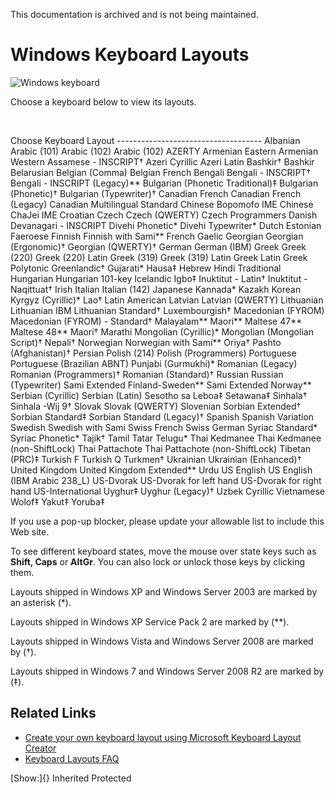 This documentation is archived and is not being maintained.

# Windows Keyboard Layouts

![Windows keyboard](https://i-msdn.sec.s-msft.com/dynimg/IC381691.jpg "Windows keyboard")

Choose a keyboard below to view its layouts.

 

Choose Keyboard Layout ------------------------------------ Albanian Arabic (101) Arabic (102) Arabic (102) AZERTY Armenian Eastern Armenian Western Assamese - INSCRIPT† Azeri Cyrillic Azeri Latin Bashkir† Bashkir Belarusian Belgian (Comma) Belgian French Bengali Bengali - INSCRIPT† Bengali - INSCRIPT (Legacy)\*\* Bulgarian (Phonetic Traditional)‡ Bulgarian (Phonetic)† Bulgarian (Typewriter)† Canadian French Canadian French (Legacy) Canadian Multilingual Standard Chinese Bopomofo IME Chinese ChaJei IME Croatian Czech Czech (QWERTY) Czech Programmers Danish Devanagari - INSCRIPT Divehi Phonetic\* Divehi Typewriter\* Dutch Estonian Faeroese Finnish Finnish with Sami\*\* French Gaelic Georgian Georgian (Ergonomic)† Georgian (QWERTY)† German German (IBM) Greek Greek (220) Greek (220) Latin Greek (319) Greek (319) Latin Greek Latin Greek Polytonic Greenlandic† Gujarati\* Hausa‡ Hebrew Hindi Traditional Hungarian Hungarian 101-key Icelandic Igbo‡ Inuktitut - Latin† Inuktitut - Naqittuat† Irish Italian Italian (142) Japanese Kannada\* Kazakh Korean Kyrgyz (Cyrillic)\* Lao† Latin American Latvian Latvian (QWERTY) Lithuanian Lithuanian IBM Lithuanian Standard† Luxembourgish† Macedonian (FYROM) Macedonian (FYROM) - Standard† Malayalam\*\* Maori\*\* Maltese 47\*\* Maltese 48\*\* Maori† Marathi Mongolian (Cyrillic)\* Mongolian (Mongolian Script)† Nepali† Norwegian Norwegian with Sami\*\* Oriya† Pashto (Afghanistan)† Persian Polish (214) Polish (Programmers) Portuguese Portuguese (Brazilian ABNT) Punjabi (Gurmukhi)\* Romanian (Legacy) Romanian (Programmers)† Romanian (Standard)† Russian Russian (Typewriter) Sami Extended Finland-Sweden\*\* Sami Extended Norway\*\* Serbian (Cyrillic) Serbian (Latin) Sesotho sa Leboa‡ Setawana‡ Sinhala† Sinhala -Wij 9† Slovak Slovak (QWERTY) Slovenian Sorbian Extended† Sorbian Standard‡ Sorbian Standard (Legacy)† Spanish Spanish Variation Swedish Swedish with Sami Swiss French Swiss German Syriac Standard\* Syriac Phonetic\* Tajik† Tamil Tatar Telugu\* Thai Kedmanee Thai Kedmanee (non-ShiftLock) Thai Pattachote Thai Pattachote (non-ShiftLock) Tibetan (PRC)‡ Turkish F Turkish Q Turkmen† Ukrainian Ukrainian (Enhanced)† United Kingdom United Kingdom Extended\*\* Urdu US English US English (IBM Arabic 238\_L) US-Dvorak US-Dvorak for left hand US-Dvorak for right hand US-International Uyghur‡ Uyghur (Legacy)† Uzbek Cyrillic Vietnamese Wolof‡ Yakut‡ Yoruba‡

If you use a pop-up blocker, please update your allowable list to include this Web site.

To see different keyboard states, move the mouse over state keys such as **Shift, Caps** or **AltGr**. You can also lock or unlock those keys by clicking them.

Layouts shipped in Windows XP and Windows Server 2003 are marked by an asterisk (\*).

Layouts shipped in Windows XP Service Pack 2 are marked by (\*\*).

Layouts shipped in Windows Vista and Windows Server 2008 are marked by (†).

Layouts shipped in Windows 7 and Windows Server 2008 R2 are marked by (‡).

## Related Links

-   [Create your own keyboard layout using Microsoft Keyboard Layout Creator](https://msdn.microsoft.com/goglobal/bb964665.aspx "Create your own keyboard layout using Microsoft Keyboard Layout Creator")
-   [Keyboard Layouts FAQ](https://msdn.microsoft.com/goglobal/bb688179.aspx "Keyboard Layouts FAQ")

[Show:]{} Inherited Protected
